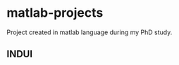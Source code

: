 matlab-projects
===============

Project created in matlab language during my PhD study.

INDUI
-----
